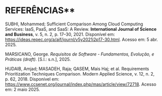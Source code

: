 # REFERÊNCIAS**

SUBHI, Mohammed; Sufficient Comparison Among Cloud Computing Services: IaaS, PaaS, and SaaS: A Review. **International Journal of Science and Business**, v. 5, n. 2, p. 17–30, 2021. Disponível em: <https://ideas.repec.org/a/aif/journl/v5y2021i2p17-30.html>. Acesso em: 5 abr. 2025.

MARSICANO, George. *Requisitos de Software - Fundamentos, Evolução, e Práticas (draft)*. [S.l.: s.n.], 2025. 

HUDAIB, Amjad; MASADEH, Raja; QASEM, Mais Haj; et al. Requirements Prioritization Techniques Comparison. Modern Applied Science, v. 12, n. 2, p. 62, 2018. Disponível em: <https://www.ccsenet.org/journal/index.php/mas/article/view/72718>. Acesso em: 2 maio 2025.

‌
